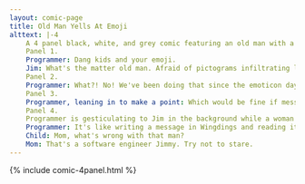 ```yaml
---
layout: comic-page
title: Old Man Yells At Emoji
alttext: |-4 
    A 4 panel black, white, and grey comic featuring an old man with a cane (Programmer) and a man with messy hair (Jim).
    Panel 1.
    Programmer: Dang kids and your emoji.
    Jim: What's the matter old man. Afraid of pictograms infiltrating language?
    Panel 2.
    Programmer: What?! No! We've been doing that since the emoticon days. It's the implementation! The Unicode definitions for emoji are too vague to consistently convey meaning across font families!
    Panel 3.
    Programmer, leaning in to make a point: Which would be fine if messages were rendered with the emoji font they were written it. But they're not! Most modern messaging apps make no such guarantee when crossing operating systems.
    Panel 4.
    Programmer is gesticulating to Jim in the background while a woman and her child walk by in the foreground.
    Programmer: It's like writing a message in Wingdings and reading it in Webdings! it's madness!
    Child: Mom, what's wrong with that man?
    Mom: That's a software engineer Jimmy. Try not to stare.
---
```

{% include comic-4panel.html %}